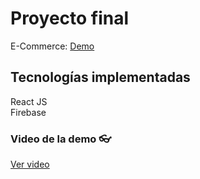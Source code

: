 <h1>Proyecto final</h1>
E-Commerce: 
<a href="https://ecommerce-wpay.netlify.app/">Demo </a>

## Tecnologías implementadas 
React JS <br>
Firebase
<vr></vr>
<h3>Video de la demo  👓 </h3>
<a href="https://drive.google.com/file/d/1rIp313jJVTa94x10txcnQEvK-Dlwnwbg/view?usp=sharing"> Ver video </a>

